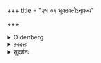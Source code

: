 +++
title = "२१ ०९ भुक्तवतोऽनुव्रज्य"

+++

<details><summary>Oldenberg</summary>

9. When they have eaten (and gone away), he goes after them, circumambulates them, turning his right side towards them, spreads out southward-pointed Darbha grass in two different layers, pours water on it with the next (formulas, II, 20, 2-7), distributes the Piṇḍas, ending in the south, with the next (formulas, II, 20, 8-13), pours out water as before with the next (formulas, 14-19), worships (the ancestors) with the next (formulas, II, 20, 20-23), sprinkles with the next (verse, 24) water three times from right to left round (the Piṇḍas) with a water-pot, besprinkles the vessels, which are turned upside down, repeating the next Yajus (25) at least three times without taking breath, sets up the vessels two by two, cuts off (Avadānas) from all (portions of food), and eats of the remains at least one morsel with the next Yajus (26).
</details>
<details><summary>हरदत्तः</summary>

ततस्तान् **भुक्तवतोऽनुव्रज्य प्रदक्षिणीकृत्य** प्रत्यावृत्य प्राचीनावीती पिण्डप्रदानदेशे **दक्षिणाग्रान् दर्भान्**
संस्तृणाति **द्वैधं** द्वेधा द्वयोः स्थानयोरसंभिन्नानित्यर्थः ।
तत्र पितृभ्यः पुरस्तात् स्तृणाति, मातृभ्यः पश्चात् ।
तथा चाश्वलायनः–कर्षूष्वेके द्वयोष्षट्सु वा, पूर्वासु पितृभ्यो दद्यात्, अपरासु स्त्रीभ्यः (आश्व.गृ.१-५-६,७,८) इति ।
"दक्षिणाग्रैः पित्र्येषु" (आप.गृ.१.७.) इत्यस्य परिस्तरणीवेषयत्वादिह दक्षिणानीत्युक्तम् ।
**संस्तीर्य** तेषु **उत्तरैर्**मन्त्रैः "मार्जयन्तां मम पितर" इत्यादिभिर् **अपो ददाति** ।
पूर्ववदिति वक्ष्यमाणमन्त्रा अप्यपकृष्यन्ते ।
पिण्डं पूर्ववत् ददाति पिण्डपितृयज्ञे यत् पिण्डदानं तदित्यर्थः ।
तेन त्रीनुदकाञ्जलीनित्येवमादयो विशेषा इहापि भवन्ति ।
तत्र पितृलिङ्गैः पितृभ्यस्तीर्णेषु, मातृलिङ्गैर्मातृभ्यस्तीर्णेषु ।
एवमपो दत्वा तत **उत्तरैर्** मन्त्रैः "एतत्ते ततासा"वित्यादिभिस्तेषु दर्भेषूभयेषु **दक्षिणापवर्गान्** पिण्डान् ददाति यथालिङ्गं पितृभ्यश्च मातृभ्यश्च ।
असावित्यत्र सर्वत्र नामग्रहणं यथालिङ्गम् ।
अत्रापि पूर्ववदित्यस्य सबन्धात् सव्यं जान्वाच्यावाचीनपाणिरित्यादि विधानमिहापि भवति ।
अनेकपितृकस्योह इति पैङ्गिसूत्रम् ।
"एतद्वां ततौ यज्ञशर्मविष्णुशर्माणौ ये च युवामनु, "एतद्वां पितामहा" वित्यादि ।
एतद्वां मातरावसौ याश्च युवामनु, "इत्यादिदक्षिणापवर्गानित्युच्यते–उभयेषां पिण्डानां पृथक् दक्षिणापवर्गता यथा स्यादिति ।
तेन पितृपिण्डानां दक्षिणतो मातृपिण्डा न भवन्ति ।
किं तर्हि ? पश्चात् ।
एवं पिण्डान् दत्वा पूर्ववदुत्तरैरपो ददाति पितृभ्यश्च मातृभ्यश्च ।
मन्त्रसमाम्नाये"मार्जयन्तां मम पितर इत्येते" इति मन्त्राणां पुनरादिष्टत्वात् । "उत्तरैरपो दत्वा" इत्येव सिद्धे पूर्ववदित्यतिदेशः पिण्डपितृयज्ञप्रत्यवमर्शनार्थः—पिण्डेषु चोदकाञ्जलिषु च ।
तत उत्तरैर्मन्त्रैः तानुपतिष्ठते यथालिङ्गं "ये च वोऽत्रेति पितॄन्, याश्च वोऽत्रेति मातॄः; ते च वहन्तामिति पितृन्, ताश्च वहन्तामिति मातॄः, तृप्यंतु भवन्तः इति पितॄन्, तृप्यंतु भवत्यः इति मातॄः, तृप्यत तृप्यत तृप्यत इत्युभयान् ।
तत **उत्तरयर्चा** "पुत्रान् पौत्रानित्येतया त्रिः **प्रसव्यम्** उदपात्रेण पिण्डान् परिषिञ्चति । उभयांस्तपर्यन्त्विति लिङ्गात् पिण्डानां सहपरिषेचनम् ।
उदपात्रवचनं हस्तेन मा भूदिति ।
प्रसव्यवचनमनुवादः **प्रसव्यं** त्रिगुणीभूतमेकमेव परिषेचनं सन्ततं यथा स्यात्, न पिण्डपितृयज्ञवत् त्रीणि परिषेचनानि पृथगिति ।
एवं परिषिच्य ततः पात्राणि यान्यत्र प्रकृतानि त्रीण्यर्घ्यपात्राणि परिषेचनपात्रमुदकुम्भः
यस्मिन् पिण्डार्थमन्नमुद्धृतं तच्चेति तानि **न्युब्ज्य** न्यञ्चि कृत्वा तत **उत्तरं यजुः** "तृप्यत तृप्यत तृप्यते"त्येतत् **अनवानमनु**छ्वसन् **त्र्यवरार्ध्य**मावर्तयति त्रिरभ्यावृत्तिः अवरा मात्रा यस्यावर्तनस्य तत् **त्र्यवरार्ध्यम् ।**
यजुर्ग्रहणं "तृप्यते"त्यस्य त्रिरावृत्तस्य पठितस्यैकयजुष्ट्वज्ञापनार्थम् ।
तस्य त्रिरावृत्तौ नवकृत्वोऽभ्यावृत्तिर्भवति ।
एवमावृत्य न्यक्कृतानि पात्राणि प्रोक्ष्य **द्वद्वमभ्युदाहरति** उदानयति ।
अभीति वचनात् उत्तरं कर्म प्रत्युदाहरतीत्यर्थः ।
तेनोत्तरस्मिन्नपि श्राद्धकर्मणि तान्येव पात्राणीत्येके ।
नेत्यन्ये ।
एवमभ्युदाहृत्य शेषस्यान्नस्य **ग्रासवरार्ध्यं** ग्रासोऽवरार्ध्यो अवमा मात्रा यस्य तत् **ग्रासवरार्ध्यम्** छान्दसो ह्रस्वः ।
**तत्प्राश्नीयात् उत्तरेण यजुषा** "प्राणे निविष्टोऽमृतं जुहोमि" इत्यनेन **सर्वतस्** सर्वेभ्यः श्राद्धशेषेभ्य अन्नशेषेभ्य इत्यर्थः ।
श्राद्धाङ्गमिदं प्राशनं, न नित्यस्याशनस्य नियमविधिः ।
तस्मात् तत्रापि प्राचीनावीतमेव ।
आचमने तु यज्ञोपवीतमनङ्गत्वात् ।
ततः पञ्चमहायज्ञानां प्रवृत्तिः ।
</details>
<details><summary>सुदर्शनः</summary>

अथ **भुक्तवतो** व्रजतो ब्राह्मणानागृहसीमान्तम्**अनुव्रज्य** प्रदक्षिणीकरोति ।
एतयोश्च यज्ञोपवीतम् ।
कथम्? प्रदक्षिणे तावत्
"यज्ञोपवीतिना प्रदक्षिणम्" इति साहचर्यात् ।
अनुव्रजनेऽ**प्यनुव्रज्य प्रदक्षिणीकृत्येति** प्रदक्षिणसाहचर्यात् ।
तन्त्रेण चैतदुभयं, सम्भवात् ।
यदि तु कारणवशात्तन्त्राभावः, तदा पृथक्पृथक् ।
अथ प्रत्येत्य प्राचीनावीती पिण्डदानदेशे **दक्षिणाग्रान् दर्भान्, द्वैधं** द्वेधा संस्तृणाति ।
तत्र पुरस्तात्पित्राद्यर्थं, पश्चान्मात्राद्यर्थम् ; आश्वलायने दर्शनात्, आचाराच्च ।
ततस्तेषु दर्भेषू**त्तरैः** "मार्जयन्तां मम पितरः" इत्यादिभिस्त्रिभिः, "मार्जयन्तां मम पितरः" इत्यादिभिश्च यथार्हं दक्षिणापवर्ग**मपो दत्वा** अनन्तरम् **उत्तरैः** "एतत्ते ततासौ" इत्यादिभिः "एतत्ते मातरसौ" इत्यादिभिश्च यथालिङ्गं त्रींस्त्रीन् **दक्षिणापवर्गान् पिण्डान् ददाति** ।
पिण्डाश्च हुतशेषात् भुक्तशेषाच्च समवदाय कर्तव्याः ।
अत्र पूर्वेषु त्रिषु मन्त्रेष्वसावित्यस्य स्थाने पितृपितामहप्रपितामहानां नामानि सम्बुद्ध्या यथाक्रमं गृह्णाति ।
उत्तरेषु तु त्रिषु मातृपितामहीप्रपितामहीनाम् ।
"दक्षिणतोऽपवर्गः" (आप.गृ.१-१०) इति
सामान्यविधिसिद्धस्येह पुनर्वचनं, पिण्डदान एव दक्षिणापवर्गः" द्वैधं दर्भास्तरणेषु तु पश्चिमापवर्ग इति ज्ञापनार्थम्, तथोभयेषां पिण्डानां प्रत्येकं दक्षिणापवर्गसिद्ध्यर्थं च ।
अथ पूर्ववत् "मार्जयन्ताम्" इत्यादिभिरेवापो ददाति ।
केचित्—"तेषूत्तरैरपो दत्वा उत्तरैर्दक्षिणापवर्गान् पिण्डान् दत्वा" इत्येतयोरपि "पूर्ववत्" इति पदमपकृष्य त्रिष्वपि सूत्रेषु चोद्यमानं पूर्ववत् पिण्डपितृयज्ञवत् कर्तव्यमिति व्याचक्षते ।
प्रयोजनं तु "त्रीनुदकाञ्जलीन्निनयति" (आप.श्रौ.१-८-१०) "सव्यं जान्वाच्यावाचीनपाणिः" (आप.श्रौ.१-९-१.) इत्यादिविधानमिहापि भवतीति ।
तन्न ; अपकर्षस्यैवायुक्तत्वात्, पूर्ववदित्यस्य पिण्डपितृयज्ञवदित्येवंबुद्ध्यनुदयाच्च ।
यदि त्वाचारबलात् "सव्यं जान्वाच्य" इत्यादीहापि कर्तव्यमेवेत्युच्येत, तदा न कश्चिद्दोषः ।
अथोत्तरैः "ये च वोऽत्र" इत्यादिभिष्षड्भिर्मन्त्रैर्यथा क्रमं यथालिङ्गं पितॄन् त्रिस्त्रिरुपतिष्ठते ।
तृप्यतेत्यनेन त्रिरावृत्तेन उभयांस्तन्त्रेण ॥
केचित्–चत्वारो मन्त्राः न षट् ।
तत्र प्रथमो मन्त्रो "ये च वोऽत्र" इत्यादिः "ताश्च वहन्ताम्" इत्यन्तः उभयेषामुपस्थानार्थः ।
"तृप्यन्तु भवन्तः" इति पितॄणाम् ।
"तृप्यन्तु भवत्यः" इति मातॄणाम् ।
"तृप्यत तृप्यत तृप्यत" इत्युभयेषामिति ॥
तत **उत्तरया** "पुत्रान्पौत्रान्" इत्येतया उभयेषां पिण्डान्युगपद् **उदपात्रेण त्रिः प्रसव्यम्** अविच्छिन्नं **परिषिञ्चति** ।
सामान्यविधिसिद्धस्य प्रसव्यस्येह पुनर्वचनं पूर्वत्र "प्रदक्षिणीकृत्य" इति वचनादिहापि प्रादक्षिण्यं स्यादिति शङ्कानिरासार्थम् ।
अनन्तरं पात्राणि होमार्थानि पिण्डदानार्थानि च ।
केचित्—भोजनार्थानि वोददानार्थानि च, न तु होमार्थानीति ।
**न्युब्ज्य** अधोबिलानि कृत्वा ।
तत **उत्तरं यजुः** "तृप्यत तृप्यत तृप्यत" इत्याम्नानत एवं त्रिरभ्यस्तम् ।
**अनवानं**अनुच्छ्वसन् ।
**त्र्यवरार्ध्य** त्रिरभ्यावृत्तिरवरा मात्रा यस्यावर्तनस्य तत्त्त्र्यवरार्ध्यं यथा भवति तथा**वर्तयति** ।
ततश्चावमायामपि मात्रायां तृप्यतेति नवकृत्वोऽभ्यासितव्यं भवति ।
एवमनवानं यावच्छत्त्यावर्त्य, ततः **पात्राणि** न्यग्भूतानि **प्रोक्ष्य, द्वन्द्वमभ्युदाहरति** ।
अत्राभ्युपसर्गादुत्तरं कर्म प्रत्युदाहरति ।
तेषां पात्राणां निरिष्टिकदोषो नास्तीति भावः । अथ **शेषस्या**न्नस्य ग्रासवरार्ध्यं ग्रासावरार्ध्यम् ।
छान्दसत्वाद्ध्रस्वः ।
**उत्तरेण यजुषा** "प्राणे निविष्टः" इत्यनेन प्राश्नीयात् ।
एतच्च सर्वतस्सर्वेभ्योऽन्नशेषेभ्यस्समवदाय कार्यम् ।
इदं च प्राशनं भोजनेच्छायामसत्यामपि ग्रासवरार्ध्यमवश्यं प्राश्यं;  कर्माङ्गत्वात् ।
एवं प्राश्य, ततश्शुद्ध्यर्थं यज्ञोपवीत्याचामेत् ॥

<div class="js_include" includetitle="false" newlevelforh1="5" unfilled url="/vedAH_yajuH/taittirIyam/sUtram/ApastambaH/gRhyam/paddhatiH/sudarshana-sUriH/shrAddham">
<details open><summary><h5>श्राद्धम् ...{Loading}...</h5></summary>



अथात्र सूत्राणाम् अपूर्णत्वाद्  
अन्यतस् सिद्धान् अपि पदार्थान् उपसंहृत्य  
यथा-प्रतिभासं प्रयोग उच्यते॥

###### पूर्वेद्युः
पूर्वेद्युस् सायम् औपासन-होमं हुत्वा  
प्राचीनावीती कृतप्राणायामः  
"श्वो मासिश्राद्धं कर्तास्मी"ति सङ्कल्प्य  
शुचित्वादि-गुण-सम्पन्नेभ्यः श्वित्रादि-दोष-वर्जितेभ्यः कृत-सायम्-आह्निकेभ्यो ब्राह्मणेभ्यो निवेदयेत् ।

###### निवेदनम्
तत्र प्रथमं यज्ञोपवीती भूत्वा  

> "श्वो मासिश्राद्धं भविता,  
तत्र भवद्भिर् विश्वेदेवार्थे क्षणः कर्तव्यः" 

इति विश्वदेवार्थेभ्यो ब्राह्मणेभ्यो निवेदयेत् ।  
ततः प्राचीनावीती "पित्रर्थे क्षणः कर्तव्यः" इति पित्रर्थेभ्यः ।  
"पितामहार्थे क्षणः कर्तव्यः" इति पितामहार्थेभ्यः ।  
प्रपितामहार्थे क्षणः कर्तव्यः" इति प्रपितामहार्थेभ्यः ।  
एकब्राह्मणपक्षे तु 
"पितृपितामहप्रपितामहार्थे क्षणः कर्तव्यः" इति  
मातामहश्राद्धकारी चेत्, ऊहेन "मातामहार्थे क्षणः" इत्यादिना निवेदयेत् ।

###### उपवीत-नियमः
तत्र चाघारयोस्, तद्-अर्थ-समिधोर्, आज्य-भागयोर्, अग्निमुखाहुतौ, स्वविष्टकृति, प्रायश्चित्ताहुतौ च  
तथा विश्वेदेवार्थेषु सर्वेषु पदार्थेषु च  
प्रदक्षिणानुव्रजनयोश् च  
यज्ञोपवीतमेव ।
एभ्योऽन्यत्रासमाप्तेस् सर्वत्र प्राचीनावीतम् एव ।  
एतच्च प्राग् एवोपपादितम् ।

कर्तुश् चात्र सङ्कल्पाद् आरभ्य +आसमाप्तेर्  
ब्रह्मचर्यादि-व्रतचर्या +अनशनं च भवति ।  
भोक्तॄणाम् अपि मनूक्तो ऽक्रोधत्वादिः ।  

###### होमात् पूर्वम्
अथापरेद्युः प्रातस्  
तान् ब्राह्मणान् गृहम् आनीय  
आचान्तान् आसनेषूपवेश्य  
पूर्ववद् द्वितीयम् आमन्त्रणम् ।  
अत्र त्व् "अद्य श्राद्धं भविष्यती"ति भेदः ।

> "पूर्वेद्युर् निवेदनं  
अपरेद्युर्द्वितीयं, तृतीयं चामन्त्रणम्" 

इतिवचनात् ।

अथ तेषां पादान् कुण्डेषु सकूर्च-तिलेष्व् अवनिज्याचमय्य,  
कृसर-ताम्बूलादीनि दत्वा  
अभ्यज्य, स्नानार्थं प्रस्थापयेत् ।  
ते च स्नायुः ।  

ततस् स्वयं च स्नातो  
ब्राह्मण-भोजनार्थाद् अन्नाद् अन्येनान्नेन वैश्वदेवं पञ्चमहायज्ञांश् च कुर्यात् ।  
केचित्— समाप्ते श्राद्धे इति ।  

###### आसनादि
ततोऽपराह्णे प्राचीनावीती  
ब्राह्मणान् प्रक्षालित-पाणिपादान् आचान्तान् आसनेषूपवेशयति -  
तत्र विश्वेदेवार्थान् प्राङ्मुखान् प्राक्-कूलेषु दर्भेषु  
पित्राद्य्-अर्थान् उदङ्-मुखान् द्विगुण-भुग्नेषु दक्षिणाग्रेषु दर्भेषु ।

श्राद्धागारं च शुचौ देशे दक्षिणाप्रवणे  
सर्वतः परिश्रितम् उदग्-द्वारं च भवति ।  
तस्योत्तर-पूर्व-देशे ऽग्निरौपासनः ।  
अग्नेर् दक्षिणतः पिण्डप्रदानार्थं स्थण्डिलम् ।
तस्य दक्षिणतः पत्राद्यर्थानाम् आसनम् ।
पश्चात् तु विश्वेदेवार्थानाम् आसनम् ।

###### अर्घ्यादि
स्थण्डिलेषु यथावकाशं पित्रादिभ्यस् त्रिषु पात्रेषु एकस्मिन् वा  
शास्त्रान्तरोक्त-विधिनार्घ्यार्थम् उदकग्रहणम् ।  
विश्वेभ्यो देवेभ्यश्च यथाविधि पात्रान्तरे ।  
तानि गन्धादिभिर् अभ्यर्च्य,  
दर्भेषु सादयित्वा  
दर्भैः प्रच्छाद्यासनगतानां ब्राह्मणानां हस्तेषु स्वस्मात् स्वस्माद् उदपात्रात् पात्रान्तरेणाप आदाय  

> "विश्वे देवाः इदं वो अर्घ्यं"  
"पितरिदं ते अर्घ्यं"  
"पितामहेदं ते अर्घ्यं"  
"प्रपितामहेदं ते अर्घ्यं"  
"पितृपितामहप्रपितामहा इदं वो अर्घ्यं" 

इति वार्घ्याणि ददाति ।

इदम् एवार्घ्यदानं श्राद्धे स्वधा-निनयनम् उदपात्रानयनम् इति चोच्यते ।  
पुरस्ताद् उपरिष्टाच् चार्घ्य-दानाद्+धस्तेषु शुद्धोदकदानम् ।  

ततो गन्धादिभिर् वासोभिर् अङ्गुलीयकादिभिश् च  
यथाविभवं ब्राह्मणानाम् अभ्यर्चनम् ।

###### अनुज्ञा
ततस् तान्  
"उद्ध्रियताम् अग्नौ च क्रियताम्" इत्यामन्त्रयते ।  
ते च प्रतिब्रूयुः ।  

उदीच्य-वृत्तिस् त्वासन-गतानां हस्तेषूद-पात्रानयनम् ।  

> "उद्ध्रियताम् अग्नौ च क्रियताम्" इत्य् आमन्त्रयते  ।  
"कामम् उद्ध्रियतामग्नौ च क्रियताम्" इत्यतिसृष्ट उद्धरेज्जुहुयाच्च  
(आप.ध.२-१७-१७,१८,१९.) 

इति धर्मशास्त्रवचनात् ।

एतच् चोदपात्रानयनं उद्ध्रियताम् इत्य् आमन्त्रणं च पाक्षिकम्,  
भाष्यकारेणानुक्तत्वात्,  
उदीच्य-वृत्तिर् इत्यस्य समासस्य उदीच्यानां वृत्तिर् उदीच्येषु वृत्तिरित्युभयथापि विग्रहाभ्युपगमाच्च ।

###### होमः
अथ ब्राह्मणभोजनार्थाद् अन्नात् हविष्यम् ओदनापूपादिकम्  
एकस्मिन् पात्रे समुद्धृत्य  
अहविष्यं क्षारादि-संसृष्टम् अन्यस्मिन् पात्रे उद्धृत्य  
अथ हविष्यं प्रतिष्ठितम् अभिघार्य  
अग्नेर् उपसमाधानाद्य्-अग्निमुखान्तं कृत्वा  
"यन्मे माता" इत्यादिभिस् त्रयोदश प्रधानाहुतीर् हुत्वा  
स्विष्टकृतं च  

तत उदीचीनम् उष्णं भस्मापोह्य  
अहविष्यं स्वाहाकारेण हुत्वा  

ऽथ "लेपयोः" इत्यादि तन्त्रशेषं समाप्य  

###### भोजनम्
###### अभिमर्शादि
ततः "एष ते तत" इत्यादिभिस् सर्वम् अन्नम् अभिमृश्य  

अथ पृथक् पृथक् तृतीयम् आमन्त्रणं पूर्ववद् एव कृत्वा  
त्रिष्वपि चामन्त्रणेषु "ओं तथा" इति प्रतिवचनं ब्राह्मणानाम् ।

ततः कर्तुः प्रार्थनम् "प्राप्नोतु भवान्" इति ।  
ततः "प्राप्नवानि" इत्य् अङ्गीकारो भोक्तॄणाम् ।

<details><summary>क्रमान्तरम् (द्रष्टुं नोद्यम्)</summary>

अपरे क्रमान्तरम् आहुः —  
वैश्वदेव-पञ्च-महायज्ञानन्तरं  
अपराह्णे प्राचीनावीती अग्नेर् उपसमाधानादि करोति ।  
तत्र स्वधा-निनयन-पक्षे पात्र-संसादन-काले स्वधा-पात्राणाम् अपि सादनम् ।  
प्रणीताः प्रणीय,  
विधिवत् स्वधा-ग्रहणम् ।  
ततो "ब्राह्मणं दक्षिणतो निषाद्य"  
इत्य्-आद्य् अग्निमुखान्ते कृते  
पाद-प्रक्षालनादि ।
उद्ध्रियताम् इत्यामन्त्र्य,  
अन्नम् उद्धृत्य प्रधान-होमादय इति ।  
इहापि पक्षे स्वधा-निनयनं पाक्षिकम् एव ।  

अन्ये तु—  
मासिश्राद्धे शास्त्रान्तरानुसारान् +मन्त्रवन् +नियमवद् भोजन-देश-संस्कारं,  
विश्वेषां देवानां चावाहनं,  
भोजयित्वोद्वासनं चेच्छन्ति ।  
अत्र च पदार्थेषु क्रमे च शिष्टाचाराद् एव निर्णयः,  
सूत्रकार-भाष्यकाराभ्याम् अनुक्तत्वात् ॥

</details>

###### स्पर्शनम्
अथ प्रकृतम् उच्यते— 

भोजन-पात्र-कॢप्तान् अन्नविशेषान् यथास्वं ब्राह्मणान् उपस्पर्शयति  
"पृथिवी ते पात्रं", इत्येतया  
"इदं विष्णुर् विचक्रमे" इत्येतया च ।  
तस्याश्चान्ते "विष्णो हव्यं रक्षस्व" इति विश्वेषां देवानां,  
"विष्णो कव्यं रक्षस्व" इति पित्रादीनाम् ।  

एवं स्पर्शयित्वाथ भोजयेत् ।  

###### श्रावणादि
विभवे सति सर्पिर्मांसादीनि विशिष्टानि दद्यात् ;  
अभावे तैलं शाकम् इति ।

भुञ्जानान् ब्राह्मणान् आहवनीयार्थेन ध्यायेत्,  
पित्रादीन् देवतात्वेन,  
अन्नं चामृतत्वेन,  
आत्मानं ब्रह्मत्वेन ।+++(5)+++

भुञ्जानेषु च पराङ् आवृत्त्य  
राक्षोघ्नान्, पित्र्यान्, वैष्णवान् अन्यांश् च, पावमानमन्त्रान्,  
धर्मशास्त्रम् इतिहासपुराणानि चाभिश्रावयति ।  

तृप्तांश्च ज्ञात्वा मधुमतीश् श्रावयति,  
"अक्षन्नमीमदन्त" इति च ।

###### परिकिरणम्
अथ भूमाव् अन्नं परिकिरति—

> ये अग्निदग्धा येऽनग्निदग्धा  
ये वा जाताः कुले मम ।
भूमौ दत्तेन पिण्डेन   
तृप्ता यान्तु परां गतिम् ॥

इति ।

###### तृप्तिवचनादि
अथाचान्तेषु पुनर् अपो दत्वा  
"स्व्-अदितम्" इति पित्राद्यर्थान् वाचयति,  
"रोचयते" इति विश्वेदेवार्थान् ।

ततो यथाशक्ति दक्षिणां दत्वा  
ऽथ सर्वेभ्यो ऽन्नशेषेभ्यः पिण्डार्थं प्राशनार्थं चोद्घृत्य  
"अन्नशेषः किं क्रियताम्"? इति शेषं निवेदयेत् ।  
ते च "इष्टैस् सह भुज्यतां" इति प्रतिब्रूयुः ।  

###### आशीर्वचनम्
अथ कर्ता—  

> दातारो नोऽभिवर्धन्तां  
वेदास्सन्ततिरेव नः ।
श्रद्धा च नो मा व्यपगाद्  
बहु देयं च नोऽस्तु ॥

इति प्रर्थयते ।

> दातारो वोऽभिवर्धन्तां  
वेदास्सन्ततिरेव वः ।
श्रद्धा च वो मा व्यगमद्  
बहु देयं च वोऽस्तु ॥

इति तेषां प्रतिवचनम् ।

अथ,

> अन्नं च नो बहु भवेद्  
अतिथींश्च लभेमहि ।
याचितारश् च नस्सन्तु  
मा च याचिष्म कञ्चन ॥

इति च प्रार्थयते ।

"अन्नं च वो बहु भवेत्" इत्यूहेनैव प्रतिवचनम् ।

###### प्रेषणम्
अनन्तरं "ओं स्वाधा" इत्याह ।  
"अस्तु स्वधा" इति प्रतिवचनम् ।  

अथ ब्राह्मणानां पित्राद्य्-अर्थानां पूर्वं विसर्जनम् ।  
विश्वेषां देवानां पश्चाद् विसर्जनम् । 

पूर्वोक्तेषु निवेदनादिषु सर्वेषु पदार्थेषु  
दैवपूर्वत्वम् एव ।+++(5)+++

###### अनुव्रजनम्
अथ यज्ञोपवीती  
भुक्तवतोऽनुव्रज्य, प्रदक्षिणीकृत्य,  
प्राचीनावीती  
"द्वैधं दक्षिणाग्रान्" इत्यादि,  
"शेषस्य ग्रासवरार्ध्यं प्राश्नीयात्" इत्य्-एवम्-अन्तं यथासूत्रं करोति ॥

###### प्राधान्यम्
अत्र चेदं वक्तव्यं–  
ब्राह्मण-भोजनं होमः पिण्ड-दानं च  
त्रीण्य् अपि मासिश्राद्धे प्रधानानि -  
अग्न्याधेये धूर्तस्वामिनोक्तत्वात्,  
वैश्वदेवे विश्वेदेवा इत्यत्र  
कपर्दिस्वामिनिनोक्तत्वाच्च ।

केचित्—  
इह ब्राह्मणभोजनम् एव प्रधानम्,  
होमः पिण्डदानं च तदङ्गम्,  
अनर्थावेक्षो भोजयेद् इति प्रकृत्य  
तयोर् विधानात् इति ।

###### आमश्राद्धम्
अथास्य मुख्यकल्पासम्भवे  
आमश्राद्ध-विधिर् अनुकल्पतयोच्यते—

> आपद्य् अनग्नौ तीर्थे च  
चन्द्र-सूर्य-ग्रहे तथा ।  
आम-श्राद्धं द्विजैः कार्यं  
शूद्रः कुर्यात्सदैव हि ॥

इति बृहत्प्रचेतोवचनात् ।
अत्र व्यासः—

> आवाहनं च कर्तव्यम्  
अर्घ्यदानं तथैव च ।  
एष एव विधिर् यत्र  
यत्र श्राद्धं विधीयते ॥  
> 
> यद् यद् ददाति विप्रेभ्यः  
शृतं वा यदि वाशृतम् ।
तेनाग्नौ करणं कुर्यात्  
पिण्डांस् तेनैव निर्वपेत् ॥

इति ।
अत्र षट्त्रिंशन्मतम्—

> आमश्राद्धं यदा कूर्यात्  
पिण्डदानं कथं भवेत् ।
गृहाद् आहृत्य पक्वान्नं  
पिण्डान् दद्यात् तिलैस्सह ॥

इति ।

###### प्रयोगः
प्रयोगसंक्षेपस्तु— 

पूर्वेद्युर् अपरेद्युर् वा  
ब्राह्मणान् निमन्त्र्य,  
पूर्वाह्णे स्नात्वा ब्राह्मणान् आहूय,  
पादप्रक्षालनाद्य्-अर्घ्यदानान्तं कृत्वा,  
यथाविभवं गन्ध-वस्त्रादिभिश् च यथार्हम् अभ्यर्च्य,  
"अग्नौ करिष्यामी"त्य् आमन्त्र्य  
आथाग्नि-मुखान्ते तण्डुलाद्य्-अमद्रव्येण होमकरणम् ।

ततस् तन्त्र-शेषं समाप्य,  
तण्डुलाद्य्-आम-द्रव्यं श्राद्धार्थं ददाति ।  
चरोर् अभावात् तद्-धर्माणाम् अभावः ।  
भोजनाभावाच् च तत्-सम्बन्धिनाम् अप्य् अभावः ।

ततः पिण्ड-दानम् आमेन,  
गृहाद् आहृतेन पक्वेन वेति ।

###### हिरण्यदानम्
अत्यन्तापदि तु  
"अपि ह वा हिरण्येन प्रदान-मात्रं",  
अपि वा मूलफलैः प्रदान-मात्रम्,  
इत्य्-आदि-बोधायनादि-वचनाद्-धिरण्यादेर् वा प्रदान-मात्रं  
समस्त-धर्म-रहितं कुर्यात् ।

एवं सर्वथापि श्राद्धम् अवश्यं कर्तव्यम् ।  
न तु कस्यांचिद् अप्य् अवस्थायां लोपः ।+++(5)+++

###### उपसंहारः
अत्र च श्राद्ध-विषये यद्य् अपि,

> वसवः पितरो ज्ञेयाः  
रुद्राश्चैव पितामहाः ।
प्रपितामहास् तथादित्याश्  
श्रुतिर् एषा समातनी ॥

इत्यादि-शास्त्रान्तर-सिद्धं बहु वक्तव्यम् अस्ति ;  
तथापि विस्तर-भयाद् उपरम्यते ॥९॥

</details>
</div>
</details>
